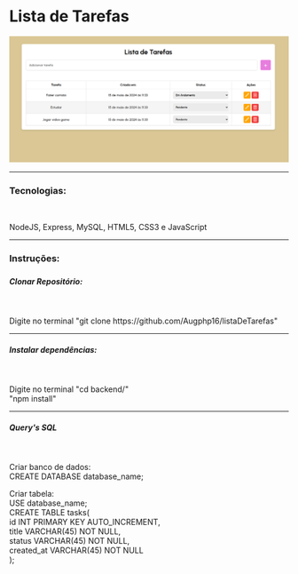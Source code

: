 <h1>Lista de Tarefas</h1>

<img src="./assets/images/listaDeTarefas.png">

<hr>

<h3>Tecnologias:</h3>
<br>
<p>NodeJS, Express, MySQL, HTML5, CSS3 e JavaScript</p>

<hr>

<h3>Instruções:<h3>

<h5>Clonar Repositório:</h5>
<br>
<p>Digite no terminal "git clone https://github.com/Augphp16/listaDeTarefas"</p>

<hr>

<h5>Instalar dependências:</h5>
<br>
<p>Digite no terminal "cd backend/" <br>"npm install"</p>

<hr>

<h5>Query's SQL</h5>
<br>
<p>Criar banco de dados:<br>CREATE DATABASE database_name;</p>
<p>Criar tabela:<br>USE database_name;<br>CREATE TABLE tasks(
    <br>    id INT PRIMARY KEY AUTO_INCREMENT,
    <br>    title VARCHAR(45) NOT NULL,
    <br>    status VARCHAR(45) NOT NULL,
    <br>    created_at VARCHAR(45) NOT NULL
    <br>);